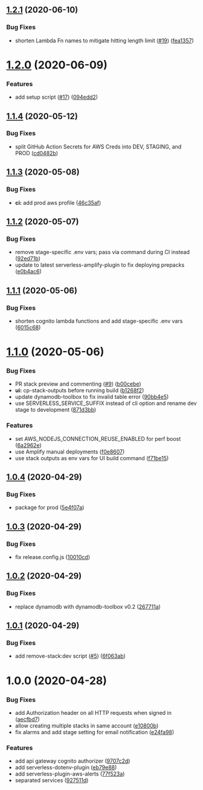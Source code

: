 ## [1.2.1](https://github.com/wizeline/serverless-fullstack/compare/v1.2.0...v1.2.1) (2020-06-10)


### Bug Fixes

* shorten Lambda Fn names to mitigate hitting length limit ([#19](https://github.com/wizeline/serverless-fullstack/issues/19)) ([fea1357](https://github.com/wizeline/serverless-fullstack/commit/fea1357e933c429c96bc6e1364da37cfac95811b))

# [1.2.0](https://github.com/wizeline/serverless-fullstack/compare/v1.1.4...v1.2.0) (2020-06-09)


### Features

* add setup script ([#17](https://github.com/wizeline/serverless-fullstack/issues/17)) ([094edd2](https://github.com/wizeline/serverless-fullstack/commit/094edd2e2223546529a56c2facc1deea87bc5169))

## [1.1.4](https://github.com/wizeline/serverless-fullstack/compare/v1.1.3...v1.1.4) (2020-05-12)


### Bug Fixes

* split GitHub Action Secrets for AWS Creds into DEV, STAGING, and PROD ([cd0482b](https://github.com/wizeline/serverless-fullstack/commit/cd0482b54fbcb554774529f0280c66079f212d87))

## [1.1.3](https://github.com/wizeline/serverless-fullstack/compare/v1.1.2...v1.1.3) (2020-05-08)


### Bug Fixes

* **ci:** add prod aws profile ([46c35af](https://github.com/wizeline/serverless-fullstack/commit/46c35affb437ca0849f643bec958f9a84ed47b4c))

## [1.1.2](https://github.com/wizeline/serverless-fullstack/compare/v1.1.1...v1.1.2) (2020-05-07)


### Bug Fixes

* remove stage-specific .env vars; pass via command during CI instead ([92ed71b](https://github.com/wizeline/serverless-fullstack/commit/92ed71b116f77eb7d8dd828ca61b8c9326953fa2))
* update to latest serverless-amplify-plugin to fix deploying prepacks ([e0b4ac6](https://github.com/wizeline/serverless-fullstack/commit/e0b4ac6037f88a69fb5fb318db18df1bf6f71736))

## [1.1.1](https://github.com/wizeline/serverless-fullstack/compare/v1.1.0...v1.1.1) (2020-05-06)


### Bug Fixes

* shorten cognito lambda functions and add stage-specific .env vars ([6015c68](https://github.com/wizeline/serverless-fullstack/commit/6015c6823bfa1ec33911276a560e185507f9c563))

# [1.1.0](https://github.com/wizeline/serverless-fullstack/compare/v1.0.4...v1.1.0) (2020-05-06)


### Bug Fixes

* PR stack preview and commenting ([#9](https://github.com/wizeline/serverless-fullstack/issues/9)) ([b00cebe](https://github.com/wizeline/serverless-fullstack/commit/b00cebe879fd080ed2ef489e32aa97cc4f4b0aee))
* **ui:** cp-stack-outputs before running build ([b1268f2](https://github.com/wizeline/serverless-fullstack/commit/b1268f2e43335d2caa726914c3e4969d535f4973))
* update dynamodb-toolbox to fix invalid table error ([90bb4e5](https://github.com/wizeline/serverless-fullstack/commit/90bb4e5fd0089495fb95a8169b7b866aa0cc4fe6))
* use SERVERLESS_SERVICE_SUFFIX instead of cli option and rename dev stage to development ([871d3bb](https://github.com/wizeline/serverless-fullstack/commit/871d3bb575370bc3dd32ec3ed4952cb03079cfcd))


### Features

* set AWS_NODEJS_CONNECTION_REUSE_ENABLED for perf boost ([6a2962e](https://github.com/wizeline/serverless-fullstack/commit/6a2962e58c63433a4b6f56bbaeaa7731e4d74ea2))
* use Amplify manual deployments ([f0e8607](https://github.com/wizeline/serverless-fullstack/commit/f0e8607321f4bb8eda672af838c235decbab84fb))
* use stack outputs as env vars for UI build command ([f71be15](https://github.com/wizeline/serverless-fullstack/commit/f71be1508356eab4f3acb42cbcbd4ac883c76e26))

## [1.0.4](https://github.com/wizeline/serverless-nodejs-fullstack/compare/v1.0.3...v1.0.4) (2020-04-29)


### Bug Fixes

* package for prod ([5e4f07a](https://github.com/wizeline/serverless-nodejs-fullstack/commit/5e4f07a8fdc28b27638410d3b45b46c1ea90163e))

## [1.0.3](https://github.com/wizeline/serverless-nodejs-fullstack/compare/v1.0.2...v1.0.3) (2020-04-29)


### Bug Fixes

* fix release.config.js ([10010cd](https://github.com/wizeline/serverless-nodejs-fullstack/commit/10010cd90ceb05ca55b2294f993f1283bd680450))

## [1.0.2](https://github.com/wizeline/serverless-nodejs-fullstack/compare/v1.0.1...v1.0.2) (2020-04-29)


### Bug Fixes

* replace dynamodb with dynamodb-toolbox v0.2 ([267711a](https://github.com/wizeline/serverless-nodejs-fullstack/commit/267711a5c28eb1ebb4007d6e9c3b74140cc0c20f))

## [1.0.1](https://github.com/wizeline/serverless-nodejs-fullstack/compare/v1.0.0...v1.0.1) (2020-04-29)


### Bug Fixes

* add remove-stack:dev script ([#5](https://github.com/wizeline/serverless-nodejs-fullstack/issues/5)) ([6f063ab](https://github.com/wizeline/serverless-nodejs-fullstack/commit/6f063ab6afd86ec11e89b2ae7db740449c20dbcf))

# 1.0.0 (2020-04-28)


### Bug Fixes

* add Authorization header on all HTTP requests when signed in ([aecfbd7](https://github.com/wizeline/serverless-nodejs-fullstack/commit/aecfbd7a8aba1a971914f08df5172b0945108d98))
* allow creating multiple stacks in same account ([e10800b](https://github.com/wizeline/serverless-nodejs-fullstack/commit/e10800be92b1ac12c3da0651a1b3ad754a49a843))
* fix alarms and add stage setting for email notification ([e24fa98](https://github.com/wizeline/serverless-nodejs-fullstack/commit/e24fa98131c272d6119a59f88a28fb275fa49970))


### Features

* add api gateway cognito authorizer ([9707c2d](https://github.com/wizeline/serverless-nodejs-fullstack/commit/9707c2d90fbaceb5eb4d6957d940fe6a35670313))
* add serverless-dotenv-plugin ([eb79e88](https://github.com/wizeline/serverless-nodejs-fullstack/commit/eb79e8865386a1c61bda63a7e2a41f69ef2a60f7))
* add serverless-plugin-aws-alerts ([77f523a](https://github.com/wizeline/serverless-nodejs-fullstack/commit/77f523a78bfd3ad7e6a9d4ee69f17d813813756a))
* separated services ([927511d](https://github.com/wizeline/serverless-nodejs-fullstack/commit/927511dfeb1970f4f5962002a66e64347c1edfdd))
